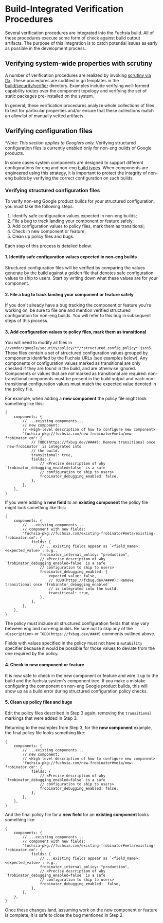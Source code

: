# Build-Integrated Verification Procedures

Several verification procedures are integrated into the Fuchsia build. All of these procedures
execute some form of check against build output artifacts. The purpose of this integration is to
catch potential issues as early as possible in the development process.

## Verifying system-wide properties with scrutiny

A number of verification procedures are realized by invoking [scrutiny via ffx][ffx-scrutiny].
These procedures are codified in gn templates in the [build/security/verifier][scrutiny-verifiers]
directory. Examples include verifying well-formed capability routes over the component topology and
verifying the set of static packages pre-installed on the system.

In general, these verification procedures analyze whole collections of files to test for particular
properties and/or ensure that these collections match an allowlist of manually vetted artifacts.

## Verifying configuration files

**Note*: _This section applies to Googlers only._ Verifying structured configuration files is
currently enabled only for non-eng builds of Google products.

In some cases system components are designed to support different configurations for eng and non-eng
[build types][build-types]. When components are engineered using this strategy, it is important to
protect the integrity of non-eng builds by verifying the correct configuration on such builds.

### Verifying structured configuration files

To verify non-eng Google product builds for your structured configuration, you must take the
following steps:

1. Identify safe configuration values expected in non-eng builds;
1. File a bug to track landing your component or feature safely;
1. Add configuration values to policy files, mark them as transitional;
1. Check in new component or feature;
1. Clean up policy files and bugs.

Each step of this process is detailed below.

#### 1. Identify safe configuration values expected in non-eng builds

Structured configuration files will be verified by comparing the values generate by the build
against a golden file that denotes safe configuration values to ship to users. Start by writing
down what these values are for your component.

#### 2. File a bug to track landing your component or feature safely

If you don't already have a bug tracking the component or feature you're working on, be sure to file
one and mention verified structured configuration for non-eng builds. You will refer to this bug
in subsequent steps of this process.

#### 3. Add configuration values to policy files, mark them as transitional

You will need to modify all files in
`//vendor/google/security/policy/**/*structured_config_policy*.json5`. These files contain a set of
structured configuration values grouped by components identified by the Fuchsia URLs (see examples
below). Any components or configuration values marked as transitional are only checked if they are
found in the build, and are otherwise ignored. Components or values that are _not_ marked as
transitional are required: non-transitional components must be present in the build output and
each non-transitional configuration values must match the expected value denoted in the policy
file.

For example, when adding a **new component** the policy file might look something like this:

```json5
{
    components: {
        // ...existing components...
        // new component:
        // <High-level description of how to configure new component>
        "fuchsia-pkg://fuchsia.com/new-frobinator#meta/new-frobinator.cm": {
            // TODO(https://fxbug.dev/####): Remove transitional once `new-frobinator` is integrated into
            // the build.
            transitional: true,
            fields: {
                // <Precise description of why `frobinator_debugging_enabled=false` is a safe
                // configuration to ship to users>
                frobinator_debugging_enabled: false,
            },
        },
    },
}
```

If you were adding a **new field** to an **existing component** the policy file might look
something like this:

```json5
{
    components: {
        // ...existing components...
        // component with new fields:
        "fuchsia-pkg://fuchsia.com/existing-frobinator#meta/existing-frobinator.cm": {
            fields: {
                // ...existing fields appear as `<field_name>: <expected_value>`; e.g.,
                frobinator_internal_policy: "production",
                // <Precise description of why `frobinator_debugging_enabled=false` is a safe
                // configuration to ship to users>
                frobinator_debugging_enabled: {
                    expected_value: false,
                    // TODO(https://fxbug.dev/####): Remove transitional once `frobinator_debugging_enabled`
                    // is integrated into the build.
                    transitional: true,
                },
            },
        },
    },
}
```

The policy must include all structured configuration fields that may vary between eng and non-eng
builds. Be sure not to skip any of the `<Description>` or `TODO(https://fxbug.dev/####)` comments outlined
above.

Fields with values specified in the policy must not have a `mutability` specifier because it would
be possible for those values to deviate from the one required by the policy.

#### 4. Check in new component or feature

It is now safe to check in the new component or feature and wire it up to the build and the fuchsia
system's component tree. If you make a mistake configuring the component on non-eng Google product
builds, this will show up as a build error during structured configuration policy checks.

#### 5. Clean up policy files and bugs

Edit the policy files described in Step 3 again, removing the `transitional` markings that were
added in Step 3.

Returning to the examples from Step 3, for the **new component** example, the final policy file
looks something like:


```json5
{
    components: {
        // ...existing components...
        // new component:
        // <High-level description of how to configure new component>
        "fuchsia-pkg://fuchsia.com/new-frobinator#meta/new-frobinator.cm": {
            fields: {
                // <Precise description of why `frobinator_debugging_enabled=false` is a safe
                // configuration to ship to users>
                frobinator_debugging_enabled: false,
            },
        },
    },
}
```

And the final policy file for a **new field** for an **existing component** looks something like:

```json5
{
    components: {
        // ...existing components...
        // component with new fields:
        "fuchsia-pkg://fuchsia.com/existing-frobinator#meta/existing-frobinator.cm": {
            fields: {
                // ...existing fields appear as `<field_name>: <expected_value>`; e.g.,
                frobinator_internal_policy: "production",
                // <Precise description of why `frobinator_debugging_enabled=false` is a safe
                // configuration to ship to users>
                frobinator_debugging_enabled:  false,
            },
        },
    },
}
```

Once these changes land, assuming work on the new component or feature is complete, it is safe to
close the bug mentioned in Step 2.

<!-- TODO(https://fxbug.dev/104819): Link to fxbug.dev page when better documentation is available.  -->
[build-types]: /docs/contribute/governance/rfcs/0115_build_types.md
[ffx-scrutiny]: https://fuchsia.dev/reference/tools/sdk/ffx#scrutiny
[scrutiny-verifiers]: https://cs.opensource.google/fuchsia/fuchsia/+/main:build/security/verifier/
